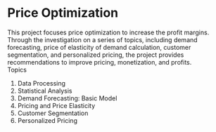 # Price Optimization
This project focuses price optimization to increase the profit margins. Through the investigation on a series of topics, including demand forecasting, price of elasticity of demand calculation, customer segmentation, and personalized pricing, the project provides recommendations to improve pricing, monetization, and profits.
<br>
Topics <br>
1. Data Processing
2. Statistical Analysis
3. Demand Forecasting: Basic Model
4. Pricing and Price Elasticity
5. Customer Segmentation
6. Personalized Pricing
